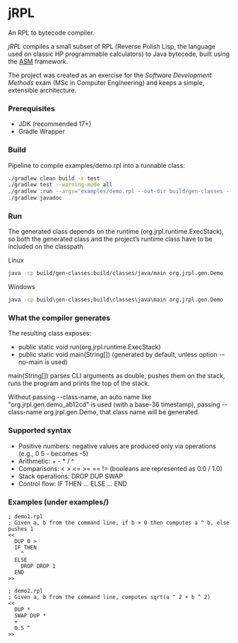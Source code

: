 # jRPL
An RPL to bytecode compiler.

*jRPL* compiles a small subset of RPL (Reverse Polish Lisp, the language used on classic HP programmable calculators) to Java bytecode, built using the [ASM](https://asm.ow2.io/) framework.

The project was created as an exercise for the *Software Development Methods* exam (MSc in Computer Engineering) and keeps a simple, extensible architecture.

### Prerequisites
- JDK (recommended 17+)
- Gradle Wrapper

### Build
Pipeline to compile examples/demo.rpl into a runnable class:
```bash
./gradlew clean build -x test
./gradlew test --warning-mode all
./gradlew :run --args="examples/demo.rpl --out-dir build/gen-classes --class-name org.jrpl.gen.Demo"
./gradlew javadoc

```

### Run
The generated class depends on the runtime (org.jrpl.runtime.ExecStack), so both the generated class and the project’s runtime class have to be included on the classpath

Linux
```bash
java -cp build/gen-classes:build/classes/java/main org.jrpl.gen.Demo

```

Windows
```bash
java -cp build\gen-classes;build\classes\java\main org.jrpl.gen.Demo

```

### What the compiler generates
The resulting class exposes:

- public static void run(org.jrpl.runtime.ExecStack)
- public static void main(String[]) (generated by default, unless option --no-main is used)

main(String[]) parses CLI arguments as double, pushes them on the stack, runs the program and prints the top of the stack.

Without passing --class-name, an auto name like "org.jrpl.gen.demo_ab12cd" is used (with a base-36 timestamp), passing --class-name org.jrpl.gen.Demo, that class name will be generated.

### Supported syntax
- Positive numbers: negative values are produced only via operations (e.g., 0 5 - becomes -5)
- Arithmetic: + - * / ^
- Comparisons: < > <= >= == != (booleans are represented as 0.0 / 1.0)
- Stack operations: DROP DUP SWAP
- Control flow: IF THEN … ELSE … END

### Examples (under examples/)
```rpl
; demo1.rpl
; Given a, b from the command line, if b > 0 then computes a ^ b, else pushes 1
<<
  DUP 0 >
  IF THEN
    ^
  ELSE
    DROP DROP 1
  END
>>

```
```rpl
; demo2.rpl
; Given a, b from the command line, computes sqrt(a ^ 2 + b ^ 2)
<<
  DUP *
  SWAP DUP *
  +
  0.5 ^
>>

```
